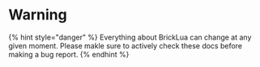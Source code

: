 # Warning

{% hint style="danger" %}
Everything about BrickLua can change at any given moment. Please makle sure to actively check these docs before making a bug report.
{% endhint %}
